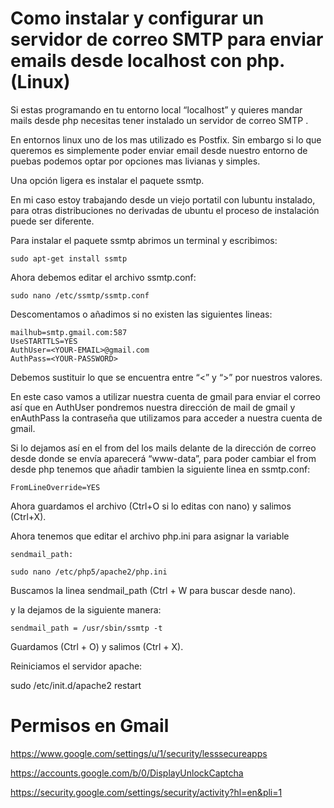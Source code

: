 # Como instalar y configurar un servidor de correo SMTP para enviar emails desde localhost con php. (Linux)

Si estas programando en tu entorno local “localhost” y quieres  mandar mails desde php necesitas tener instalado un servidor de correo  SMTP .

En entornos linux uno de los mas utilizado es  Postfix. Sin embargo si lo que queremos es simplemente poder enviar email desde nuestro entorno de puebas podemos optar por opciones mas livianas y simples.

Una opción ligera es instalar el paquete ssmtp.

En mi caso estoy trabajando desde un viejo portatil con lubuntu instalado, para otras distribuciones no derivadas de ubuntu el proceso de instalación puede ser diferente.

Para instalar el paquete  ssmtp abrimos un terminal y escribimos:

    sudo apt-get install ssmtp

Ahora debemos editar el archivo ssmtp.conf:

    sudo nano /etc/ssmtp/ssmtp.conf

Descomentamos o añadimos si no existen las siguientes lineas:

    mailhub=smtp.gmail.com:587
    UseSTARTTLS=YES 
    AuthUser=<YOUR-EMAIL>@gmail.com 
    AuthPass=<YOUR-PASSWORD>

Debemos sustituir lo que se encuentra entre “<” y “>”  por nuestros valores.

En este caso vamos a utilizar nuestra cuenta de gmail para enviar el correo así que en AuthUser pondremos nuestra dirección de mail de gmail y enAuthPass la contraseña que utilizamos para acceder a nuestra cuenta de gmail.

Si lo dejamos así en el from del los mails delante de la dirección de correo desde donde se envía aparecerá “www-data”, para poder cambiar el from desde php tenemos que añadir tambien la siguiente linea en  ssmtp.conf:

    FromLineOverride=YES

Ahora guardamos el archivo (Ctrl+O si lo editas con nano) y salimos (Ctrl+X).

Ahora tenemos que editar el archivo php.ini para asignar la variable 
    
    sendmail_path:

    sudo nano /etc/php5/apache2/php.ini

Buscamos la linea sendmail_path (Ctrl + W para buscar desde nano).

y la dejamos de la siguiente manera:

    sendmail_path = /usr/sbin/ssmtp -t

Guardamos (Ctrl + O) y salimos (Ctrl + X).

Reiniciamos el servidor apache:

sudo /etc/init.d/apache2 restart

# Permisos en Gmail

https://www.google.com/settings/u/1/security/lesssecureapps

https://accounts.google.com/b/0/DisplayUnlockCaptcha

https://security.google.com/settings/security/activity?hl=en&pli=1
